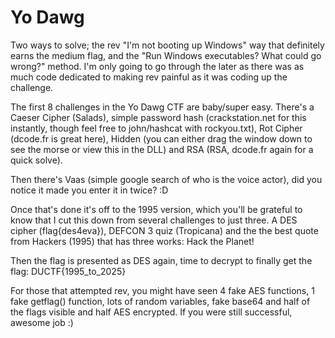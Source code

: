 Yo Dawg
============

Two ways to solve; the rev "I'm not booting up Windows" way that definitely earns the medium flag, and the "Run Windows executables? What could go wrong?" method. I'm only going to go through the later as there was as much code dedicated to making rev painful as it was coding up the challenge.

The first 8 challenges in the Yo Dawg CTF are baby/super easy. There's a Caeser Cipher (Salads), simple password hash (crackstation.net for this instantly, though feel free to john/hashcat with rockyou.txt), Rot Cipher (dcode.fr is great here), Hidden (you can either drag the window down to see the morse or view this in the DLL) and RSA (RSA, dcode.fr again for a quick solve).

Then there's Vaas (simple google search of who is the voice actor), did you notice it made you enter it in twice? :D

Once that's done it's off to the 1995 version, which you'll be grateful to know that I cut this down from several challenges to just three. A DES cipher (flag{des4eva}), DEFCON 3 quiz (Tropicana) and the the best quote from Hackers (1995) that has three works: Hack the Planet!

Then the flag is presented as DES again, time to decrypt to finally get the flag: DUCTF{1995_to_2025}

For those that attempted rev, you might have seen 4 fake AES functions, 1 fake getflag() function, lots of random variables, fake base64 and half of the flags visible and half AES encrypted. If you were still successful, awesome job :)
